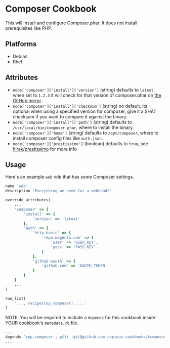 # Composer Cookbook
This will install and configure Composer.phar. It does not install
prerequisites like PHP.

## Platforms
- Debian
- Rhel

## Attributes
* `node['composer']['install']['version']` (string) defaults to `latest`, when
  set to `1.2.3` it will check for that version of composer.phar on [the GitHub
mirror](https://github.com/composer/getcomposer.org/tree/master/web/download).
* `node['composer']['install']['checksum']` (string) no default, its optional
  when using a specified version for composer, give it a SHA1 checksum if you
want to compare it against the binary.
* `node['composer']['install']['path']` (string) defaults to
  `/usr/local/bin/composer.phar`, where to install the binary.
* `node['composer']['home']` (string) defaults to `/opt/composer`, where to
  install composer config files like `auth.json`.
* `node['composer']['prestissimo']` (boolean) defaults to `true`, see 
  [hirak/prestissimo](https://github.com/hirak/prestissimo) for more info

## Usage
Here's an example `web` role that has some Composer settings.

```ruby
name 'web'
description 'Everything we need for a webhead!'

override_attributes(
    ...
    'composer' => {
        'install' => {
            'version' => 'latest'
        },
        'auth' => {
            'http-basic' => {
                'repo.magento.com' => {
                    'user' => 'USER_KEY',
                    'pass' => 'PASS_KEY'
                }
            },
            'github-oauth' => {
                'github.com' => 'OAUTH_TOKEN'
            }
        }
    }
    ...
)

run_list(
    '..., recipe[cop_composer], ...'
)
```

NOTE: You will be required to include a `depends` for this cookbook inside YOUR
cookbook's `metadata.rb` file.

```ruby
...
depends 'cop_composer', git: 'git@github.com:copious-cookbooks/composer.git'
...
```
